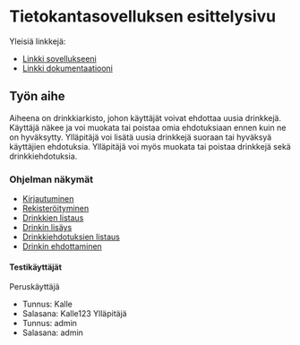 # Tietokantasovelluksen esittelysivu

Yleisiä linkkejä:

* [Linkki sovellukseeni](http://madjanne.users.cs.helsinki.fi/tietokanta/)
* [Linkki dokumentaatiooni](https://github.com/wood101/Tsoha-Bootstrap/blob/master/doc/dokumentaatio.pdf)

## Työn aihe

Aiheena on drinkkiarkisto, johon käyttäjät voivat ehdottaa uusia drinkkejä. Käyttäjä näkee ja voi muokata tai poistaa omia ehdotuksiaan ennen kuin ne on hyväksytty.
Ylläpitäjä voi lisätä uusia drinkkejä suoraan tai hyväksyä käyttäjien ehdotuksia. Ylläpitäjä voi myös muokata tai poistaa drinkkejä sekä drinkkiehdotuksia.

### Ohjelman näkymät
* [Kirjautuminen](http://madjanne.users.cs.helsinki.fi/tietokanta/login)
* [Rekisteröityminen](http://madjanne.users.cs.helsinki.fi/tietokanta/register)
* [Drinkkien listaus](http://madjanne.users.cs.helsinki.fi/tietokanta/)
* [Drinkin lisäys](http://madjanne.users.cs.helsinki.fi/tietokanta/drink/add)
* [Drinkkiehdotuksien listaus](http://madjanne.users.cs.helsinki.fi/tietokanta/proposals)
* [Drinkin ehdottaminen](http://madjanne.users.cs.helsinki.fi/tietokanta/proposal/add) 

#### Testikäyttäjät
Peruskäyttäjä
* Tunnus: Kalle
* Salasana: Kalle123
Ylläpitäjä
* Tunnus: admin
* Salasana: admin




